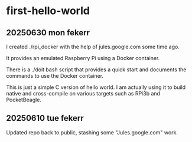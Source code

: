 # first-hello-world

## 20250630 mon fekerr

I created ./rpi_docker with the help of jules.google.com some time ago.

It provides an emulated Raspberry Pi using a Docker container.

There is a ./doit bash script that provides a quick start and documents the commands to use the Docker container.

This is just a simple C version of hello world.
I am actually using it to build native and cross-compile on various targets such as RPi3b and PocketBeagle.

## 20250610 tue fekerr

Updated repo back to public, stashing some "Jules.google.com" work.
